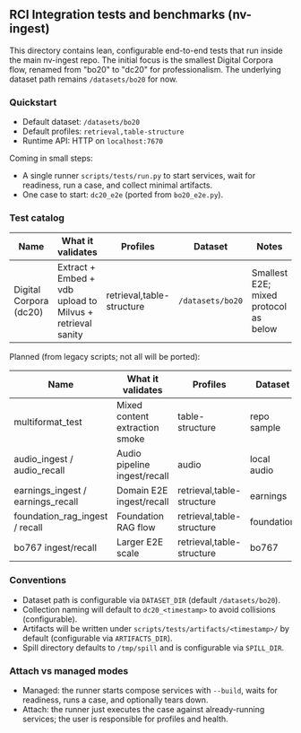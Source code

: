 ## RCI Integration tests and benchmarks (nv-ingest)

This directory contains lean, configurable end-to-end tests that run inside the main nv-ingest repo. The initial focus is the smallest Digital Corpora flow, renamed from "bo20" to "dc20" for professionalism. The underlying dataset path remains `/datasets/bo20` for now.

### Quickstart
- Default dataset: `/datasets/bo20`
- Default profiles: `retrieval,table-structure`
- Runtime API: HTTP on `localhost:7670`

Coming in small steps:
- A single runner `scripts/tests/run.py` to start services, wait for readiness, run a case, and collect minimal artifacts.
- One case to start: `dc20_e2e` (ported from `bo20_e2e.py`).

### Test catalog

| Name | What it validates | Profiles | Dataset | Notes |
|---|---|---|---|---|
| Digital Corpora (dc20) | Extract + Embed + vdb upload to Milvus + retrieval sanity | retrieval,table-structure | `/datasets/bo20` | Smallest E2E; mixed protocol as below |

Planned (from legacy scripts; not all will be ported):

| Name | What it validates | Profiles | Dataset | Status |
|---|---|---|---|---|
| multiformat_test | Mixed content extraction smoke | table-structure | repo sample | Planned |
| audio_ingest / audio_recall | Audio pipeline ingest/recall | audio | local audio | Planned |
| earnings_ingest / earnings_recall | Domain E2E ingest/recall | retrieval,table-structure | earnings | Planned |
| foundation_rag_ingest / recall | Foundation RAG flow | retrieval,table-structure | foundation | Planned |
| bo767 ingest/recall | Larger E2E scale | retrieval,table-structure | bo767 | Planned |

### Conventions
- Dataset path is configurable via `DATASET_DIR` (default `/datasets/bo20`).
- Collection naming will default to `dc20_<timestamp>` to avoid collisions (configurable).
- Artifacts will be written under `scripts/tests/artifacts/<timestamp>/` by default (configurable via `ARTIFACTS_DIR`).
- Spill directory defaults to `/tmp/spill` and is configurable via `SPILL_DIR`.

### Attach vs managed modes
- Managed: the runner starts compose services with `--build`, waits for readiness, runs a case, and optionally tears down.
- Attach: the runner just executes the case against already-running services; the user is responsible for profiles and health.


